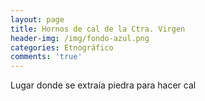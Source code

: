 ```yaml
---
layout: page
title: Hornos de cal de la Ctra. Virgen
header-img: /img/fondo-azul.png
categories: Etnográfico
comments: 'true'
---
```



Lugar donde se extraía piedra para hacer cal

<div class="photo-gallery">
<ul>
</ul>
</div>
